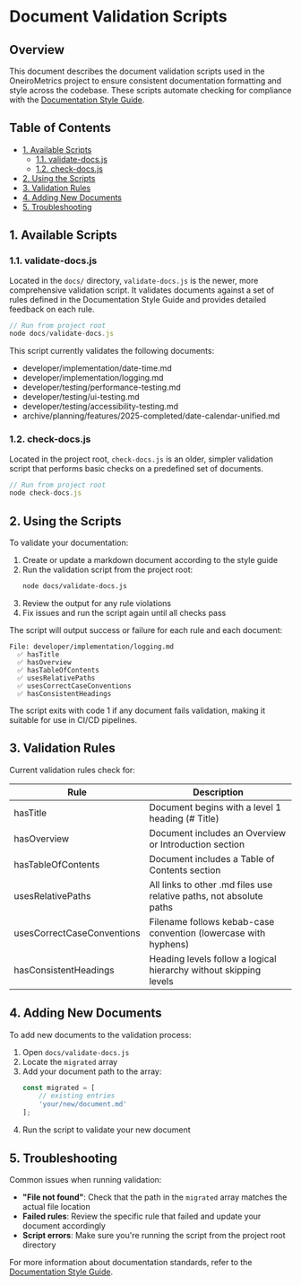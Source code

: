 # Document Validation Scripts

## Overview

This document describes the document validation scripts used in the OneiroMetrics project to ensure consistent documentation formatting and style across the codebase. These scripts automate checking for compliance with the [Documentation Style Guide](../../assets/templates/documentation-style-guide.md).

## Table of Contents

- [1. Available Scripts](#1-available-scripts)
  - [1.1. validate-docs.js](#11-validate-docsjs)
  - [1.2. check-docs.js](#12-check-docsjs)
- [2. Using the Scripts](#2-using-the-scripts)
- [3. Validation Rules](#3-validation-rules)
- [4. Adding New Documents](#4-adding-new-documents)
- [5. Troubleshooting](#5-troubleshooting)

## 1. Available Scripts

### 1.1. validate-docs.js

Located in the `docs/` directory, `validate-docs.js` is the newer, more comprehensive validation script. It validates documents against a set of rules defined in the Documentation Style Guide and provides detailed feedback on each rule.

```javascript
// Run from project root
node docs/validate-docs.js
```

This script currently validates the following documents:
- developer/implementation/date-time.md
- developer/implementation/logging.md
- developer/testing/performance-testing.md
- developer/testing/ui-testing.md
- developer/testing/accessibility-testing.md
- archive/planning/features/2025-completed/date-calendar-unified.md

### 1.2. check-docs.js

Located in the project root, `check-docs.js` is an older, simpler validation script that performs basic checks on a predefined set of documents.

```javascript
// Run from project root
node check-docs.js
```

## 2. Using the Scripts

To validate your documentation:

1. Create or update a markdown document according to the style guide
2. Run the validation script from the project root:
   ```bash
   node docs/validate-docs.js
   ```
3. Review the output for any rule violations
4. Fix issues and run the script again until all checks pass

The script will output success or failure for each rule and each document:

```
File: developer/implementation/logging.md
  ✅ hasTitle
  ✅ hasOverview
  ✅ hasTableOfContents
  ✅ usesRelativePaths
  ✅ usesCorrectCaseConventions
  ✅ hasConsistentHeadings
```

The script exits with code 1 if any document fails validation, making it suitable for use in CI/CD pipelines.

## 3. Validation Rules

Current validation rules check for:

| Rule | Description |
|------|-------------|
| hasTitle | Document begins with a level 1 heading (# Title) |
| hasOverview | Document includes an Overview or Introduction section |
| hasTableOfContents | Document includes a Table of Contents section |
| usesRelativePaths | All links to other .md files use relative paths, not absolute paths |
| usesCorrectCaseConventions | Filename follows kebab-case convention (lowercase with hyphens) |
| hasConsistentHeadings | Heading levels follow a logical hierarchy without skipping levels |

## 4. Adding New Documents

To add new documents to the validation process:

1. Open `docs/validate-docs.js`
2. Locate the `migrated` array
3. Add your document path to the array:
   ```javascript
   const migrated = [
       // existing entries
       'your/new/document.md'
   ];
   ```
4. Run the script to validate your new document

## 5. Troubleshooting

Common issues when running validation:

- **"File not found"**: Check that the path in the `migrated` array matches the actual file location
- **Failed rules**: Review the specific rule that failed and update your document accordingly
- **Script errors**: Make sure you're running the script from the project root directory

For more information about documentation standards, refer to the [Documentation Style Guide](../../assets/templates/documentation-style-guide.md). 